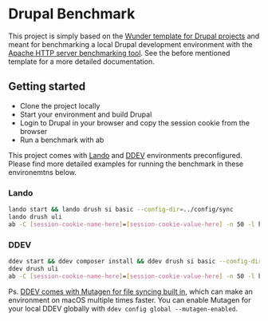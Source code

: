 # Drupal Benchmark

This project is simply based on the [Wunder template for Drupal projects](https://github.com/wunderio/drupal-project) and meant for benchmarking a local Drupal development environment with the [Apache HTTP server benchmarking tool](https://httpd.apache.org/docs/2.4/programs/ab.html). See the before mentioned template for a more detailed documentation.

## Getting started

- Clone the project locally
- Start your environment and build Drupal
- Login to Drupal in your browser and copy the session cookie from the browser
- Run a benchmark with ab

This project comes with [Lando](https://lando.dev/) and [DDEV](https://ddev.com/) environments preconfigured. Please find more detailed examples for running the benchmark in these environemtns below.

### Lando

```sh
lando start && lando drush si basic --config-dir=../config/sync
lando drush uli
ab -C [session-cookie-name-here]=[session-cookie-value-here] -n 50 -l https://drupal-benchmark.lndo.site/admin/modules
```

### DDEV

```sh
ddev start && ddev composer install && ddev drush si basic --config-dir=../config/sync
ddev drush uli
ab -C [session-cookie-name-here]=[session-cookie-value-here] -n 50 -l https://drupal-benchmark.ddev.site/admin/modules
```

Ps. [DDEV comes with Mutagen for file syncing built in](https://ddev.readthedocs.io/en/latest/users/performance/), which can make an environment on macOS multiple times faster. You can enable Mutagen for your local DDEV globally with `ddev config global --mutagen-enabled`.
